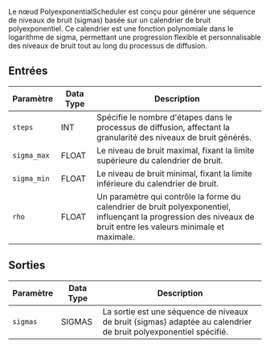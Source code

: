 
Le nœud PolyexponentialScheduler est conçu pour générer une séquence de niveaux de bruit (sigmas) basée sur un calendrier de bruit polyexponentiel. Ce calendrier est une fonction polynomiale dans le logarithme de sigma, permettant une progression flexible et personnalisable des niveaux de bruit tout au long du processus de diffusion.

## Entrées

| Paramètre   | Data Type | Description                                                                                                                                                        |
| ----------- | ----------- | ------------------------------------------------------------------------------------------------------------------------------------------------------------------ |
| `steps`     | INT         | Spécifie le nombre d'étapes dans le processus de diffusion, affectant la granularité des niveaux de bruit générés.                                                 |
| `sigma_max` | FLOAT       | Le niveau de bruit maximal, fixant la limite supérieure du calendrier de bruit.                                                                                    |
| `sigma_min` | FLOAT       | Le niveau de bruit minimal, fixant la limite inférieure du calendrier de bruit.                                                                                    |
| `rho`       | FLOAT       | Un paramètre qui contrôle la forme du calendrier de bruit polyexponentiel, influençant la progression des niveaux de bruit entre les valeurs minimale et maximale. |

## Sorties

| Paramètre | Data Type | Description                                                                                                      |
| --------- | ----------- | ---------------------------------------------------------------------------------------------------------------- |
| `sigmas`  | SIGMAS      | La sortie est une séquence de niveaux de bruit (sigmas) adaptée au calendrier de bruit polyexponentiel spécifié. |
